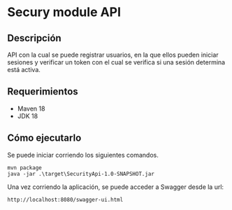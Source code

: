 # Secury module API

## Descripción

API con la cual se puede registrar usuarios, en la que ellos pueden iniciar sesiones y verificar un token con el cual se verifica si una sesión determina está activa.

## Requerimientos

* Maven 18
* JDK 18

## Cómo ejecutarlo

Se puede iniciar corriendo los siguientes comandos.

```
mvn package
java -jar .\target\SecurityApi-1.0-SNAPSHOT.jar
```

Una vez corriendo la aplicación, se puede acceder a Swagger desde la url:

```
http://localhost:8080/swagger-ui.html
```